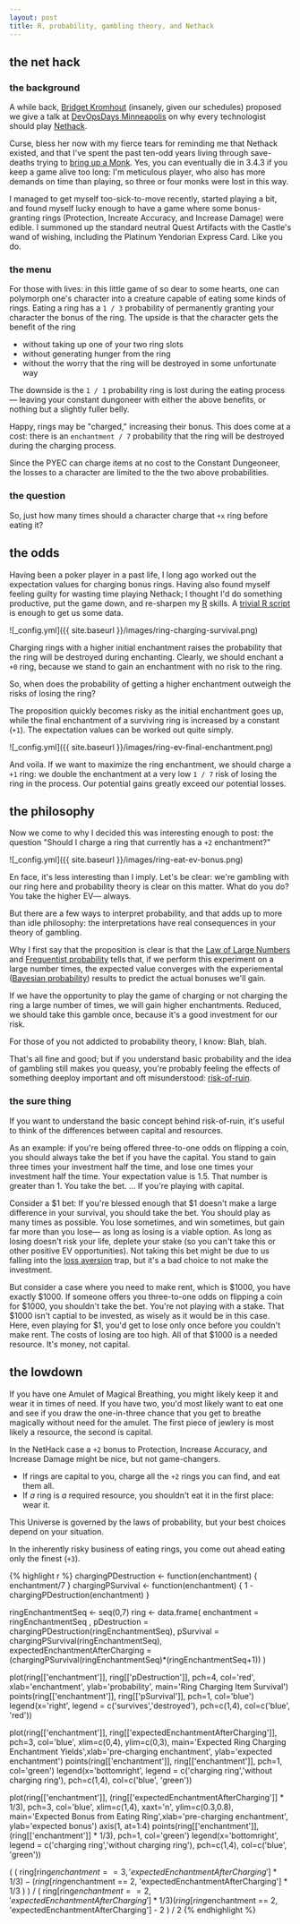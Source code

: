 ```yaml
---
layout: post
title: R, probability, gambling theory, and Nethack
---
```


## the net hack

### the background

A while back, [Bridget Kromhout](http://bridgetkromhout.com/) (insanely, given our schedules) proposed we give a talk at [DevOpsDays Minneapolis](http://devopsdays.org/events/2014-minneapolis/) on why every technologist should play [Nethack](http://www.nethack.org/).

Curse, bless her now with my fierce tears for reminding me that Nethack existed, and that I've spent the past ten-odd years living through save-deaths trying to [bring up a Monk](https://plus.google.com/118405038554517961792/posts/Ce1yknAhV6J).  Yes, you can eventually die in 3.4.3 if you keep a game alive too long: I'm meticulous player, who also has more demands on time than playing, so three or four monks were lost in this way.

I managed to get myself too-sick-to-move recently, started playing a bit, and found myself lucky enough to have a game where some bonus-granting rings (Protection, Increate Accuracy, and Increase Damage) were edible.  I summoned up the standard neutral Quest Artifacts with the Castle's wand of wishing, including the Platinum Yendorian Express Card.  Like you do.

### the menu

For those with lives: in this little game of so dear to some hearts, one can polymorph one's character into a creature capable of eating some kinds of rings.  Eating a ring has a `1 / 3` probability of permanently granting your character the bonus of the ring.  The upside is that the character gets the benefit of the ring

* without taking up one of your two ring slots
* without generating hunger from the ring
* without the worry that the ring will be destroyed in some unfortunate way

The downside is the `1 / 1` probability ring is lost during the eating process— leaving your constant dungoneer with either the above benefits, or nothing but a slightly fuller belly.

Happy, rings may be "charged," increasing their bonus.  This does come at a cost: there is an `enchantment / 7` probability that the ring will be destroyed during the charging process.

Since the PYEC can charge items at no cost to the Constant Dungeoneer, the losses to a character are limited to the the two above probabilities.

### the question

So, just how many times should a character charge that `+x` ring before eating it?

## the odds

Having been a poker player in a past life, I long ago worked out the expectation values for charging bonus rings.  Having also found myself feeling guilty for wasting time playing Nethack; I thought I'd do something productive, put the game down, and re-sharpen my [R](http://www.r-project.org/) skills.  A [trivial R script](https://gist.github.com/Dispader/3a7253b6e085b6ef7c33) is enough to get us some data.

![_config.yml]({{ site.baseurl }}/images/ring-charging-survival.png)

Charging rings with a higher initial enchantment raises the probability that the ring will be destroyed during enchanting.  Clearly, we should enchant a `+0` ring, because we stand to gain an enchantment with no risk to the ring.

So, when does the probability of getting a higher enchantment outweigh the risks of losing the ring?

The proposition quickly becomes risky as the initial enchantment goes up, while the final enchantment of a surviving ring is increased by a constant (`+1`).  The expectation values can be worked out quite simply.

![_config.yml]({{ site.baseurl }}/images/ring-ev-final-enchantment.png)

And voila.  If we want to maximize the ring enchantment, we should charge a `+1` ring: we double the enchantment at a very low `1 / 7` risk of losing the ring in the process.  Our potential gains greatly exceed our potential losses.

## the philosophy

Now we come to why I decided this was interesting enough to post: the question "Should I charge a ring that currently has a `+2` enchantment?"

![_config.yml]({{ site.baseurl }}/images/ring-eat-ev-bonus.png)

En face, it's less interesting than I imply.  Let's be clear: we're gambling with our ring here and probability theory is clear on this matter.  What do you do?  You take the higher EV— always.

But there are a few ways to interpret probability, and that adds up to more than idle philosophy: the interpretations have real consequences in your theory of gambling.

Why I first say that the proposition is clear is that the [Law of Large Numbers](http://en.wikipedia.org/wiki/Law_of_large_numbers) and [Frequentist probability](http://en.wikipedia.org/wiki/Frequentist_probability) tells that, if we perform this experiment on a large number times, the expected value converges with the experiemental ([Bayesian probability](http://en.wikipedia.org/wiki/Bayesian_probability)) results to predict the actual bonuses we'll gain.

If we have the opportunity to play the game of charging or not charging the ring a large number of times, we will gain higher enchantments.  Reduced, we should take this gamble once, because it's a good investment for our risk.

For those of you not addicted to probability theory, I know: Blah, blah.

That's all fine and good; but if you understand basic probability and the idea of gambling still makes you queasy, you're probably feeling the effects of something deeploy important and oft misunderstood: [risk-of-ruin](http://en.wikipedia.org/wiki/Risk_of_ruin).

### the sure thing

If you want to understand the basic concept behind risk-of-ruin, it's useful to think of the differences between capital and resources.

As an example: if you're being offered three-to-one odds on flipping a coin, you should always take the bet if you have the capital.  You stand to gain three times your investment half the time, and lose one times your investment half the time.  Your expectation value is 1.5.  That number is greater than 1.  You take the bet.  ...  If you're playing with capital.

Consider a $1 bet: If you're blessed enough that $1 doesn't make a large difference in your survival, you should take the bet.  You should play as many times as possible.  You lose sometimes, and win sometimes, but gain far more than you lose— as long as losing is a viable option.  As long as losing doesn't risk your life, deplete your stake (so you can't take this or other positive EV opportunities).  Not taking this bet might be due to us falling into the [loss aversion](http://youtu.be/YpiGVWO-C64) trap, but it's a bad choice to not make the investment.

But consider a case where you need to make rent, which is $1000, you have exactly $1000.  If someone offers you three-to-one odds on flipping a coin for $1000, you shouldn't take the bet.  You're not playing with a stake.  That $1000 isn't captial to be invested, as wisely as it would be in this case.  Here, even playing for $1, you'd get to lose only once before you couldn't make rent.  The costs of losing are too high.  All of that $1000 is a needed resource.  It's money, not capital.

## the lowdown

If you have one Amulet of Magical Breathing, you might likely keep it and wear it in times of need.  If you have two, you'd most likely want to eat one and see if you draw the one-in-three chance that you get to breathe magically without need for the amulet.  The first piece of jewlery is most likely a resource, the second is capital.

In the NetHack case a `+2` bonus to Protection, Increase Accuracy, and Increase Damage might be nice, but not game-changers.

* If rings are capital to you, charge all the `+2` rings you can find, and eat them all.  
* If *a* ring is *a* required resource, you shouldn't eat it in the first place: wear it.

This Universe is governed by the laws of probability, but your best choices depend on your situation.

In the inherently risky business of eating rings, you come out ahead eating only the finest (`+3`).


{% highlight r %}
chargingPDestruction <- function(enchantment) { enchantment/7 } 
chargingPSurvival    <- function(enchantment) { 1 - chargingPDestruction(enchantment) }

ringEnchantmentSeq <- seq(0,7)
ring <- data.frame( enchantment = ringEnchantmentSeq ,
                    pDestruction = chargingPDestruction(ringEnchantmentSeq), 
                    pSurvival = chargingPSurvival(ringEnchantmentSeq), 
                    expectedEnchantmentAfterCharging = (chargingPSurvival(ringEnchantmentSeq)*(ringEnchantmentSeq+1)) )

plot(ring[['enchantment']], ring[['pDestruction']], pch=4, col='red', xlab='enchantment', ylab='probability', main='Ring Charging Item Survival')
points(ring[['enchantment']], ring[['pSurvival']], pch=1, col='blue')
legend(x='right', legend = c('survives','destroyed'), pch=c(1,4), col=c('blue', 'red'))

plot(ring[['enchantment']], ring[['expectedEnchantmentAfterCharging']], pch=3, col='blue', xlim=c(0,4), ylim=c(0,3), main='Expected Ring Charging Enchantment Yields',xlab='pre-charging enchantment', ylab='expected enchantment')
points(ring[['enchantment']], ring[['enchantment']], pch=1, col='green')
legend(x='bottomright', legend = c('charging ring','without charging ring'), pch=c(1,4), col=c('blue', 'green'))

plot(ring[['enchantment']], (ring[['expectedEnchantmentAfterCharging']] * 1/3), pch=3, col='blue', xlim=c(1,4), xaxt='n', ylim=c(0.3,0.8), main='Expected Bonus from Eating Ring',xlab='pre-charging enchantment', ylab='expected bonus')
axis(1, at=1:4)
points(ring[['enchantment']], (ring[['enchantment']] * 1/3), pch=1, col='green')
legend(x='bottomright', legend = c('charging ring','without charging ring'), pch=c(1,4), col=c('blue', 'green'))

( ( ring[ring$enchantment == 3, 'expectedEnchantmentAfterCharging'] * 1/3 ) - ( ring[ring$enchantment == 2, 'expectedEnchantmentAfterCharging'] * 1/3 ) ) / ( ring[ring$enchantment == 2, 'expectedEnchantmentAfterCharging'] * 1/3 )
(ring[ring$enchantment == 2, 'expectedEnchantmentAfterCharging'] - 2 ) / 2
{% endhighlight %}